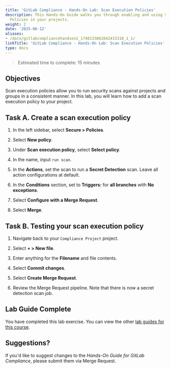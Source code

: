 ```yaml
---
title: 'GitLab Compliance - Hands-On Lab: Scan Execution Policies'
description: This Hands-On Guide walks you through enabling and using Scan Execution
  Policies in your projects.
weight: 2
date: '2025-06-12'
aliases:
- /docs/gitlabcompliancehandson2_1748133862842415318_1_1/
linkTitle: 'GitLab Compliance - Hands-On Lab: Scan Execution Policies'
type: docs
---
```


> Estimated time to complete: 15 minutes

## Objectives

Scan execution policies allow you to run security scans against projects and groups in a consistent manner. In this lab, you will learn how to add a scan execution policy to your project.

## Task A. Create a scan execution policy

1. In the left sidebar, select **Secure > Policies**. 

1. Select **New policy**.

1. Under **Scan execution policy**, select **Select policy**.

1. In the name, input `run scan`.

1. In the **Actions**, set the scan to run a **Secret Detection** scan. Leave all action configurations at default.

1. In the **Conditions** section, set to **Triggers:** for **all branches** with **No exceptions**.

1. Select **Configure with a Merge Request**.

1. Select **Merge**.

## Task B. Testing your scan execution policy

1. Navigate back to your `Compliance Project` project.

1. Select **+ > New file**.

1. Enter anything for the **Filename** and file contents.

1. Select **Commit changes**.

1. Select **Create Merge Request**.

1. Review the Merge Request pipeline. Note that there is now a secret detection scan job.

## Lab Guide Complete

You have completed this lab exercise. You can view the other [lab guides for this course](/handbook/customer-success/professional-services-engineering/education-services/ilt-labs/gitlabcompliancehandson).

## Suggestions?

If you'd like to suggest changes to the *Hands-On Guide for GitLab Compliance*, please submit them via Merge Request.

